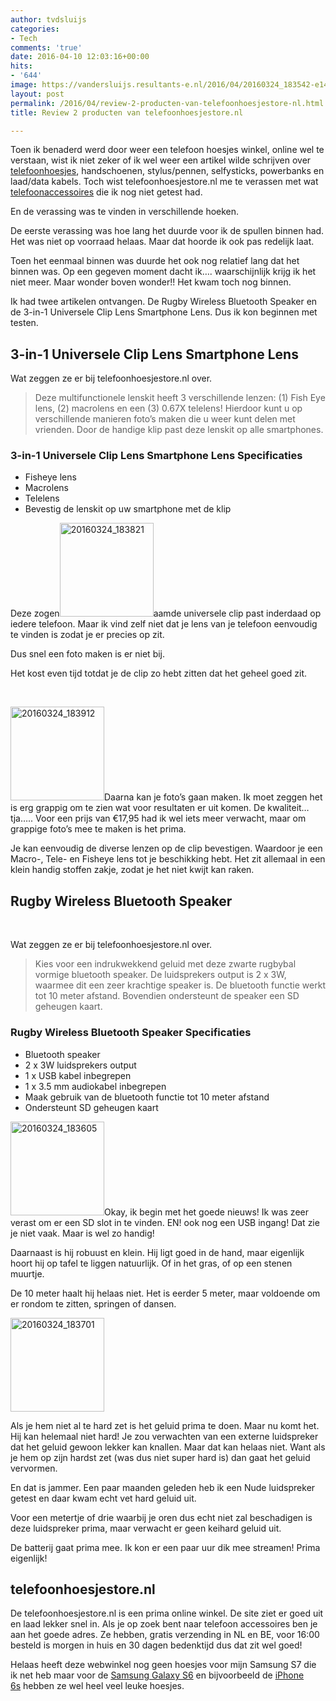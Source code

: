 ```yaml
---
author: tvdsluijs
categories:
- Tech
comments: 'true'
date: 2016-04-10 12:03:16+00:00
hits:
- '644'
image: https://vandersluijs.resultants-e.nl/2016/04/20160324_183542-e1460287711465-825x501.jpg
layout: post
permalink: /2016/04/review-2-producten-van-telefoonhoesjestore-nl.html
title: Review 2 producten van telefoonhoesjestore.nl

---
```

Toen ik benaderd werd door weer een telefoon hoesjes winkel, online wel te verstaan, wist ik niet zeker of ik wel weer een artikel wilde schrijven over <a href="http://www.telefoonhoesjestore.nl/" target="_blank">telefoonhoesjes</a>, handschoenen, stylus/pennen, selfysticks, powerbanks en laad/data kabels. Toch wist telefoonhoesjestore.nl me te verassen met wat <a href="http://www.telefoonhoesjestore.nl/accessoires/" target="_blank">telefoonaccessoires</a> die ik nog niet getest had.

En de verassing was te vinden in verschillende hoeken.<!--more-->

De eerste verassing was hoe lang het duurde voor ik de spullen binnen had. Het was niet op voorraad helaas. Maar dat hoorde ik ook pas redelijk laat.

Toen het eenmaal binnen was duurde het ook nog relatief lang dat het binnen was. Op een gegeven moment dacht ik&#8230;. waarschijnlijk krijg ik het niet meer. Maar wonder boven wonder!! Het kwam toch nog binnen.

Ik had twee artikelen ontvangen. De Rugby Wireless Bluetooth Speaker en de 3-in-1 Universele Clip Lens Smartphone Lens. Dus ik kon beginnen met testen.

## 3-in-1 Universele Clip Lens Smartphone Lens

Wat zeggen ze er bij telefoonhoesjestore.nl over.

> Deze multifunctionele lenskit heeft 3 verschillende lenzen: (1) Fish Eye lens, (2) macrolens en een (3) 0.67X telelens! Hierdoor kunt u op verschillende manieren foto&#8217;s maken die u weer kunt delen met vrienden. Door de handige klip past deze lenskit op alle smartphones.

### 3-in-1 Universele Clip Lens Smartphone Lens Specificaties

  * Fisheye lens
  * Macrolens
  * Telelens
  * Bevestig de lenskit op uw smartphone met de klip

Deze zogen<img class="alignleft size-thumbnail wp-image-2664" src="https://vandersluijs.resultants-e.nl/2016/04/20160324_183821-150x150.jpg" alt="20160324_183821" width="150" height="150" srcset="https://vandersluijs.resultants-e.nl/2016/04/20160324_183821-150x150.jpg 150w, https://vandersluijs.resultants-e.nl/2016/04/20160324_183821-65x65.jpg 65w" sizes="(max-width: 150px) 100vw, 150px" />aamde universele clip past inderdaad op iedere telefoon. Maar ik vind zelf niet dat je lens van je telefoon eenvoudig te vinden is zodat je er precies op zit.

Dus snel een foto maken is er niet bij.

Het kost even tijd totdat je de clip zo hebt zitten dat het geheel goed zit.

&nbsp;

<img class="alignright size-thumbnail wp-image-2666" src="https://vandersluijs.resultants-e.nl/2016/04/20160324_183912-150x150.jpg" alt="20160324_183912" width="150" height="150" srcset="https://vandersluijs.resultants-e.nl/2016/04/20160324_183912-150x150.jpg 150w, https://vandersluijs.resultants-e.nl/2016/04/20160324_183912-65x65.jpg 65w" sizes="(max-width: 150px) 100vw, 150px" />Daarna kan je foto&#8217;s gaan maken. Ik moet zeggen het is erg grappig om te zien wat voor resultaten er uit komen. De kwaliteit&#8230; tja&#8230;.. Voor een prijs van €17,95 had ik wel iets meer verwacht, maar om grappige foto&#8217;s mee te maken is het prima.

Je kan eenvoudig de diverse lenzen op de clip bevestigen. Waardoor je een Macro-, Tele- en Fisheye lens tot je beschikking hebt. Het zit allemaal in een klein handig stoffen zakje, zodat je het niet kwijt kan raken.

## Rugby Wireless Bluetooth Speaker

&nbsp;

Wat zeggen ze er bij telefoonhoesjestore.nl over.

> Kies voor een indrukwekkend geluid met deze zwarte rugbybal vormige bluetooth speaker. De luidsprekers output is 2 x 3W, waarmee dit een zeer krachtige speaker is. De bluetooth functie werkt tot 10 meter afstand. Bovendien ondersteunt de speaker een SD geheugen kaart.

### Rugby Wireless Bluetooth Speaker Specificaties

  * Bluetooth speaker
  * 2 x 3W luidsprekers output
  * 1 x USB kabel inbegrepen
  * 1 x 3.5 mm audiokabel inbegrepen
  * Maak gebruik van de bluetooth functie tot 10 meter afstand
  * Ondersteunt SD geheugen kaart

<img class="size-thumbnail wp-image-2661 alignleft" src="https://vandersluijs.resultants-e.nl/2016/04/20160324_183605-150x150.jpg" alt="20160324_183605" width="150" height="150" srcset="https://vandersluijs.resultants-e.nl/2016/04/20160324_183605-150x150.jpg 150w, https://vandersluijs.resultants-e.nl/2016/04/20160324_183605-65x65.jpg 65w" sizes="(max-width: 150px) 100vw, 150px" />Okay, ik begin met het goede nieuws! Ik was zeer verast om er een SD slot in te vinden. EN! ook nog een USB ingang! Dat zie je niet vaak. Maar is wel zo handig!

Daarnaast is hij robuust en klein. Hij ligt goed in de hand, maar eigenlijk hoort hij op tafel te liggen natuurlijk. Of in het gras, of op een stenen muurtje.

De 10 meter haalt hij helaas niet. Het is eerder 5 meter, maar voldoende om er rondom te zitten, springen of dansen.

<img class="size-thumbnail wp-image-2663 alignright" src="https://vandersluijs.resultants-e.nl/2016/04/20160324_183701-150x150.jpg" alt="20160324_183701" width="150" height="150" srcset="https://vandersluijs.resultants-e.nl/2016/04/20160324_183701-150x150.jpg 150w, https://vandersluijs.resultants-e.nl/2016/04/20160324_183701-65x65.jpg 65w" sizes="(max-width: 150px) 100vw, 150px" />

Als je hem niet al te hard zet is het geluid prima te doen. Maar nu komt het. Hij kan helemaal niet hard! Je zou verwachten van een externe luidspreker dat het geluid gewoon lekker kan knallen. Maar dat kan helaas niet. Want als je hem op zijn hardst zet (was dus niet super hard is) dan gaat het geluid vervormen.

En dat is jammer. Een paar maanden geleden heb ik een Nude luidspreker getest en daar kwam echt vet hard geluid uit.

Voor een metertje of drie waarbij je oren dus echt niet zal beschadigen is deze luidspreker prima, maar verwacht er geen keihard geluid uit.

De batterij gaat prima mee. Ik kon er een paar uur dik mee streamen! Prima eigenlijk!

## telefoonhoesjestore.nl

De telefoonhoesjestore.nl is een prima online winkel. De site ziet er goed uit en laad lekker snel in. Als je op zoek bent naar telefoon accessoires ben je aan het goede adres. Ze hebben, gratis verzending in NL en BE, voor 16:00 besteld is morgen in huis en 30 dagen bedenktijd dus dat zit wel goed!

Helaas heeft deze webwinkel nog geen hoesjes voor mijn Samsung S7 die ik net heb maar voor de <a href="http://www.telefoonhoesjestore.nl/samsung/samsung-galaxy-s6/" target="_blank">Samsung Galaxy S6</a> en bijvoorbeeld de <a href="http://www.telefoonhoesjestore.nl/apple/iphone-6-6s/" target="_blank">iPhone 6s</a> hebben ze wel heel veel leuke hoesjes.